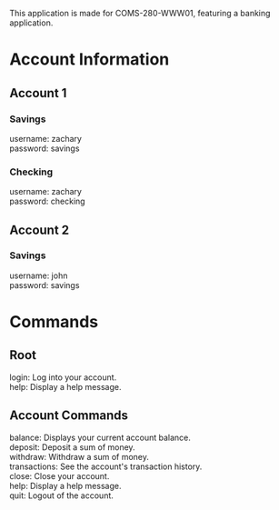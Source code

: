 This application is made for COMS-280-WWW01, featuring a banking application.

# Account Information
## Account 1
### Savings
username: zachary<br>
password: savings<br>
### Checking
username: zachary<br>
password: checking<br>
## Account 2
### Savings
username: john<br>
password: savings<br>

# Commands
## Root
login: Log into your account.<br>
help: Display a help message.<br>
## Account Commands
balance: Displays your current account balance.<br>
deposit: Deposit a sum of money.<br>
withdraw: Withdraw a sum of money.<br>
transactions: See the account's transaction history.<br>
close: Close your account.<br>
help: Display a help message.<br>
quit: Logout of the account.<br>